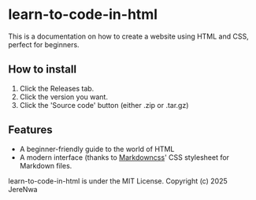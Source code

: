 # learn-to-code-in-html
This is a documentation on how to create a website using HTML and CSS, perfect for beginners.

## How to install
1. Click the Releases tab.
2. Click the version you want.
3. Click the 'Source code' button (either .zip or .tar.gz)

## Features
* A beginner-friendly guide to the world of HTML
* A modern interface (thanks to [Markdowncss](https://github.com/Markdowncss)' CSS stylesheet for Markdown files.

learn-to-code-in-html is under the MIT License.
Copyright (c) 2025 JereNwa
